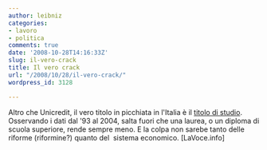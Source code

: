```yaml
---
author: leibniz
categories:
- lavoro
- politica
comments: true
date: '2008-10-28T14:16:33Z'
slug: il-vero-crack
title: Il vero crack
url: "/2008/10/28/il-vero-crack/"
wordpress_id: 3128

---
```

Altro che Unicredit, il vero titolo in picchiata in l'Italia è il [titolo di studio](http://www.lavoce.info/articoli/pagina1000709.html). Osservando i dati dal '93 al 2004, salta fuori che una laurea, o un diploma di scuola superiore, rende sempre meno. E la colpa non sarebe tanto delle riforme (riformine?) quanto del  sistema economico. [LaVoce.info]
